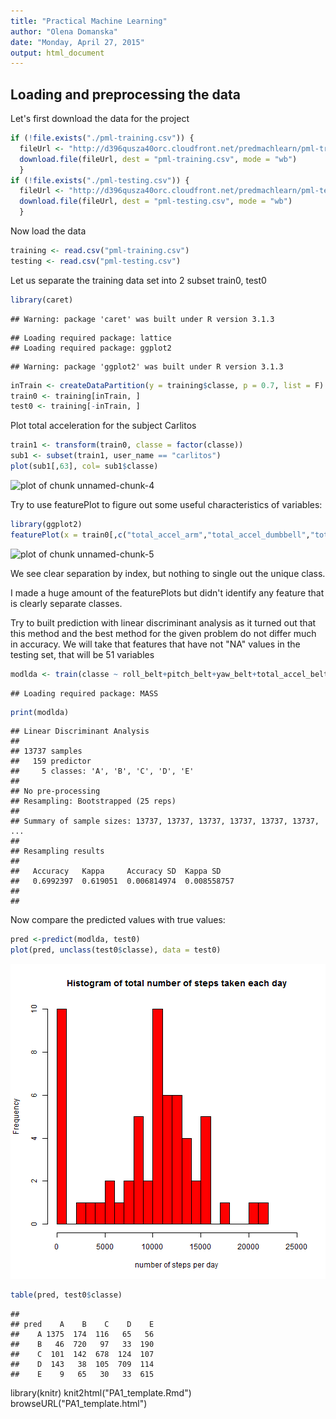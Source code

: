 ```yaml
---
title: "Practical Machine Learning"
author: "Olena Domanska"
date: "Monday, April 27, 2015"
output: html_document
---
```


## Loading and preprocessing the data

Let's first download the data for the project



```r
if (!file.exists("./pml-training.csv")) {
  fileUrl <- "http://d396qusza40orc.cloudfront.net/predmachlearn/pml-training.csv"
  download.file(fileUrl, dest = "pml-training.csv", mode = "wb")
  }
if (!file.exists("./pml-testing.csv")) {
  fileUrl <- "http://d396qusza40orc.cloudfront.net/predmachlearn/pml-testing.csv"
  download.file(fileUrl, dest = "pml-testing.csv", mode = "wb")
  }
```

Now load the data


```r
training <- read.csv("pml-training.csv")
testing <- read.csv("pml-testing.csv")
```

Let us separate the training data set into 2 subset train0, test0


```r
library(caret)
```

```
## Warning: package 'caret' was built under R version 3.1.3
```

```
## Loading required package: lattice
## Loading required package: ggplot2
```

```
## Warning: package 'ggplot2' was built under R version 3.1.3
```

```r
inTrain <- createDataPartition(y = training$classe, p = 0.7, list = F)
train0 <- training[inTrain, ]
test0 <- training[-inTrain, ]
```


Plot total acceleration for the subject Carlitos

```r
train1 <- transform(train0, classe = factor(classe))
sub1 <- subset(train1, user_name == "carlitos")
plot(sub1[,63], col= sub1$classe)
```

![plot of chunk unnamed-chunk-4](figure/unnamed-chunk-4-1.png) 

Try to use featurePlot to figure out some useful characteristics of variables:

```r
library(ggplot2)
featurePlot(x = train0[,c("total_accel_arm","total_accel_dumbbell","total_accel_forearm")], y = train0$classe, plots = "pairs")
```

![plot of chunk unnamed-chunk-5](figure/unnamed-chunk-5-1.png) 

We see clear separation by index, but nothing to single out the unique class.

I made a huge amount of the featurePlots but didn't identify any feature that is clearly separate classes.

Try to built prediction with linear discriminant analysis as it turned out that this method and the best method for the given problem do not differ much in accuracy. We will take that features that have not "NA" values in the testing set, that will be 51 variables 

```r
modlda <- train(classe ~ roll_belt+pitch_belt+yaw_belt+total_accel_belt+gyros_belt_x+gyros_belt_y+gyros_belt_z+accel_belt_x+accel_belt_y+accel_belt_z+magnet_belt_x+magnet_belt_y+magnet_belt_z+roll_arm+pitch_arm+yaw_arm+total_accel_arm+gyros_arm_x+gyros_arm_y+gyros_arm_z+accel_arm_x+accel_arm_y+accel_arm_z+magnet_arm_x+magnet_arm_y+magnet_arm_z+roll_dumbbell+pitch_dumbbell+yaw_dumbbell+total_accel_dumbbell+gyros_dumbbell_x+gyros_dumbbell_y+gyros_dumbbell_z+accel_dumbbell_x+accel_dumbbell_y+accel_dumbbell_z+magnet_dumbbell_x+magnet_dumbbell_y+magnet_dumbbell_z+roll_forearm+pitch_forearm+yaw_forearm+gyros_forearm_x+gyros_forearm_y+gyros_forearm_z+accel_forearm_x+accel_forearm_y+accel_forearm_z+magnet_forearm_x+magnet_forearm_y+magnet_forearm_z, method="lda", data = train0)
```

```
## Loading required package: MASS
```

```r
print(modlda)
```

```
## Linear Discriminant Analysis 
## 
## 13737 samples
##   159 predictor
##     5 classes: 'A', 'B', 'C', 'D', 'E' 
## 
## No pre-processing
## Resampling: Bootstrapped (25 reps) 
## 
## Summary of sample sizes: 13737, 13737, 13737, 13737, 13737, 13737, ... 
## 
## Resampling results
## 
##   Accuracy   Kappa     Accuracy SD  Kappa SD   
##   0.6992397  0.619051  0.006814974  0.008558757
## 
## 
```

Now compare the predicted values with true values:

```r
pred <-predict(modlda, test0)
plot(pred, unclass(test0$classe), data = test0)
```

![plot of chunk unnamed-chunk-7](figure/unnamed-chunk-7-1.png) 

```r
table(pred, test0$classe)
```

```
##     
## pred    A    B    C    D    E
##    A 1375  174  116   65   56
##    B   46  720   97   33  190
##    C  101  142  678  124  107
##    D  143   38  105  709  114
##    E    9   65   30   33  615
```



library(knitr)
knit2html("PA1_template.Rmd")
browseURL("PA1_template.html")
